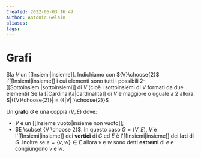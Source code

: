 ```yaml
---
Created: 2022-05-03 16:47
Author: Antonio Gelain
aliases: 
tags:
---
```


# Grafi
SIa $V$ un [[Insiemi|insieme]].
Indichiamo con ${V}\choose{2}$ l'[[Insiemi|insieme]] i cui elementi sono tutti i possibili 2-[[Sottoinsiemi|sottoinsiemi]] di $V$ (cioè i sottoinsiemi di $V$ formati da due elementi)
Se la [[Cardinalità|cardinalità]] di $V$ è maggiore o uguale a 2 allora: $|{{V}\choose{2}}| = {{|V| }\choose{2}}$

Un **grafo** $G$ è una coppia $(V, E)$ dove:
- $V$ è un [[Insieme vuoto|insieme non vuoto]];
- $E \subset {V \choose 2}$.
In questo caso $G = (V, E)$, $V$ è l'[[Insiemi|insieme]] dei **vertici** di $G$ ed $E$ è l'[[Insiemi|insieme]] dei **lati** di $G$.
Inoltre se $e = \{ v, w \} \in E$ allora $v$ e $w$ sono detti **estremi** di $e$ e congiungono $v$ e $w$.